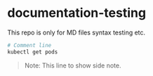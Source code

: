 # documentation-testing
This repo is only for MD files syntax testing etc.

````bash
# Comment line
kubectl get pods
````

> Note: This line to show side note.
